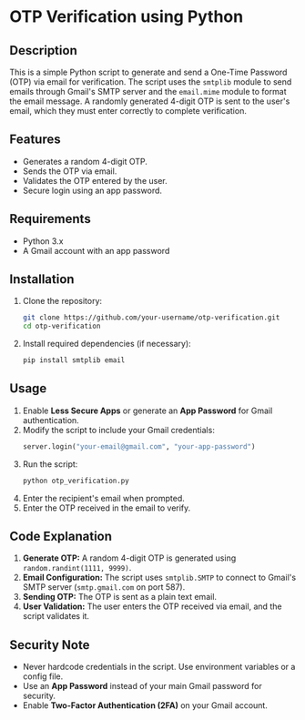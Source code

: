 # OTP Verification using Python

## Description
This is a simple Python script to generate and send a One-Time Password (OTP) via email for verification. The script uses the `smtplib` module to send emails through Gmail's SMTP server and the `email.mime` module to format the email message. A randomly generated 4-digit OTP is sent to the user's email, which they must enter correctly to complete verification.

## Features
- Generates a random 4-digit OTP.
- Sends the OTP via email.
- Validates the OTP entered by the user.
- Secure login using an app password.

## Requirements
- Python 3.x
- A Gmail account with an app password

## Installation
1. Clone the repository:
   ```sh
   git clone https://github.com/your-username/otp-verification.git
   cd otp-verification
   ```
2. Install required dependencies (if necessary):
   ```sh
   pip install smtplib email
   ```

## Usage
1. Enable **Less Secure Apps** or generate an **App Password** for Gmail authentication.
2. Modify the script to include your Gmail credentials:
   ```python
   server.login("your-email@gmail.com", "your-app-password")
   ```
3. Run the script:
   ```sh
   python otp_verification.py
   ```
4. Enter the recipient's email when prompted.
5. Enter the OTP received in the email to verify.

## Code Explanation
1. **Generate OTP:** A random 4-digit OTP is generated using `random.randint(1111, 9999)`.
2. **Email Configuration:** The script uses `smtplib.SMTP` to connect to Gmail's SMTP server (`smtp.gmail.com` on port 587).
3. **Sending OTP:** The OTP is sent as a plain text email.
4. **User Validation:** The user enters the OTP received via email, and the script validates it.

## Security Note
- Never hardcode credentials in the script. Use environment variables or a config file.
- Use an **App Password** instead of your main Gmail password for security.
- Enable **Two-Factor Authentication (2FA)** on your Gmail account.


